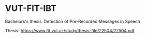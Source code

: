 # VUT-FIT-IBT
Bachelors's thesis. Detection of Pre-Recorded Messages in Speech

Thesis:
https://www.fit.vut.cz/study/thesis-file/22504/22504.pdf
